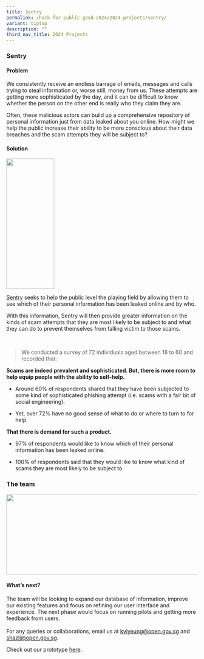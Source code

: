 ```yaml
---
title: Sentry
permalink: /hack-for-public-good-2024/2024-projects/sentry/
variant: tiptap
description: ""
third_nav_title: 2024 Projects
---
```

<h3>Sentry</h3>
<p></p>
<h4>Problem</h4>
<p>We consistently receive an endless barrage of emails, messages and calls
trying to steal information or, worse still, money from us. These attempts
are getting more sophisticated by the day, and it can be difficult to know
whether the person on the other end is really who they claim they are.&nbsp;
<br>
</p>
<p>Often, these malicious actors can build up a comprehensive repository
of personal information just from data leaked about you online. How might
we help the public increase their ability to be more conscious about their
data breaches and the scam attempts they will be subject to?</p>
<p></p>
<h4>Solution</h4><a class="isomer-image-wrapper" href="https://sentry.hack.gov.sg"><img style="width: 50%;" height="342" width="242" src="https://lh7-us.googleusercontent.com/6ufKssrd64-vAa3CvVdpmjTf78YVoUNHa8mdjoNF2ic4oyODN07M9Aarxu9bOXbEd2jzSuBVvZC3H6zxJMHljHVXhckra25sgMIWea7LNc_rOcZ9yNQliKbiD9wBFtEfb8boJkHQUb6Jw0A2S45VQik"></a>
<p><a href="https://sentry.hack.gov.sg" rel="noopener noreferrer nofollow" target="_blank">Sentry</a> seeks
to help the public level the playing field by allowing them to see which
of their personal information has been leaked online and by who.</p>
<p></p>
<p>With this information, Sentry will then provide greater information on
the kinds of scam attempts that they are most likely to be subject to and
what they can do to prevent themselves from falling victim to those scams.&nbsp;</p>
<p>
<br>
</p>
<blockquote>
<p>We conducted a survey of 72 individuals aged between 18 to 60 and recorded
that:</p>
</blockquote>
<p><strong>Scams are indeed prevalent and sophisticated. But, there is more room to help equip people with the ability to self-help.&nbsp;</strong>
</p>
<ul>
<li>
<p>Around 60% of respondents shared that they have been subjected to some
kind of sophisticated phishing attempt (i.e. scams with a fair bit of social
engineering).</p>
</li>
<li>
<p>Yet, over 72% have no good sense of what to do or where to turn to for
help.&nbsp;
<br>
</p>
</li>
</ul>
<p><strong>That there is demand for such a product.&nbsp;</strong>
</p>
<ul>
<li>
<p>97% of respondents would like to know which of their personal information
has been leaked online.&nbsp;</p>
</li>
<li>
<p>100% of respondents said that they would like to know what kind of scams
they are most likely to be subject to.</p>
</li>
</ul>
<p></p>
<h3>The team</h3>
<div class="isomer-image-wrapper">
<img style="margin-left:0px;margin-top:0px;" height="211" width="624" src="https://lh7-us.googleusercontent.com/HF73JAs6SvLnF8MqwPGf3W5mhLXyrAYvoEm87Sue9p7f_lOpttvIUhKmyjw3_cO4PXKVPa7Ntf02I3FzlwBTFfgd_-C5FZ4Ap-hw-3prm-olHsW3BOmXgiVWzDNKP6-D_Za12OAbMg573RMETLGwX0U">
</div>
<h4>What’s next?&nbsp;</h4>
<p>The team will be looking to expand our database of information, improve
our existing features and focus on refining our user interface and experience.
The next phase would focus on running pilots and getting more feedback
from users.&nbsp;
<br>
<br>For any queries or collaborations, email us at <a href="mailto:kyiyeung@open.gov.sg" rel="noopener noreferrer nofollow" target="_blank"><u>kyiyeung@open.gov.sg</u></a> and
<a href="mailto:shazli@open.gov.sg" rel="noopener noreferrer nofollow" target="_blank">shazli@open.gov.sg</a>.</p>
<p></p>
<p>Check out our prototype <a href="https://sentry.hack.gov.sg" rel="noopener noreferrer nofollow" target="_blank">here</a>.</p>
<p></p>